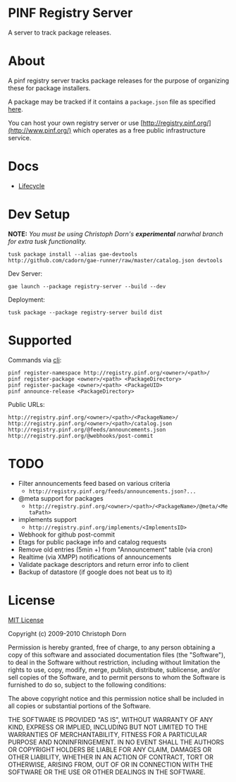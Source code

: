 PINF Registry Server
====================

A server to track package releases.

About
=====

A pinf registry server tracks package releases for the purpose of organizing these for package installers.

A package may be tracked if it contains a `package.json` file as specified [here](http://wiki.commonjs.org/wiki/Packages/1.0).

You can host your own registry server or use [http://registry.pinf.org/](http://www.pinf.org/) which operates as
a free public infrastructure service.


Docs
====

  * [Lifecycle](http://github.com/cadorn/pinf/blob/master/docs/Lifecycle.md)

Dev Setup
=========

**NOTE:** *You must be using Christoph Dorn's **experimental** narwhal branch for extra tusk functionality.*

    tusk package install --alias gae-devtools http://github.com/cadorn/gae-runner/raw/master/catalog.json devtools

Dev Server:

    gae launch --package registry-server --build --dev

Deployment:

    tusk package --package registry-server build dist

Supported
=========

Commands via [cli](http://github.com/cadorn/pinf/tree/master/packages/cli/):

    pinf register-namespace http://registry.pinf.org/<owner>/<path>/
    pinf register-package <owner>/<path> <PackageDirectory>
    pinf register-package <owner>/<path> <PackageUID>
    pinf announce-release <PackageDirectory>

Public URLs:

    http://registry.pinf.org/<owner>/<path>/<PackageName>/
    http://registry.pinf.org/<owner>/<path>/catalog.json
    http://registry.pinf.org/@feeds/announcements.json
    http://registry.pinf.org/@webhooks/post-commit

TODO
====

  * Filter announcements feed based on various criteria
    * `http://registry.pinf.org/feeds/announcements.json?...`
  * @meta support for packages
    * `http://registry.pinf.org/<owner>/<path>/<PackageName>/@meta/<MetaPath>`
  * implements support
    * `http://registry.pinf.org/implements/<ImplementsID>`
  * Webhook for github post-commit
  * Etags for public package info and catalog requests
  * Remove old entries (5min +) from "Announcement" table (via cron)
  * Realtime (via XMPP) notifications of announcements
  * Validate package descriptors and return error info to client
  * Backup of datastore (if google does not beat us to it)


License
=======

[MIT License](http://www.opensource.org/licenses/mit-license.php)

Copyright (c) 2009-2010 Christoph Dorn

Permission is hereby granted, free of charge, to any person obtaining a copy
of this software and associated documentation files (the "Software"), to deal
in the Software without restriction, including without limitation the rights
to use, copy, modify, merge, publish, distribute, sublicense, and/or sell
copies of the Software, and to permit persons to whom the Software is
furnished to do so, subject to the following conditions:

The above copyright notice and this permission notice shall be included in
all copies or substantial portions of the Software.

THE SOFTWARE IS PROVIDED "AS IS", WITHOUT WARRANTY OF ANY KIND, EXPRESS OR
IMPLIED, INCLUDING BUT NOT LIMITED TO THE WARRANTIES OF MERCHANTABILITY,
FITNESS FOR A PARTICULAR PURPOSE AND NONINFRINGEMENT. IN NO EVENT SHALL THE
AUTHORS OR COPYRIGHT HOLDERS BE LIABLE FOR ANY CLAIM, DAMAGES OR OTHER
LIABILITY, WHETHER IN AN ACTION OF CONTRACT, TORT OR OTHERWISE, ARISING FROM,
OUT OF OR IN CONNECTION WITH THE SOFTWARE OR THE USE OR OTHER DEALINGS IN
THE SOFTWARE.
